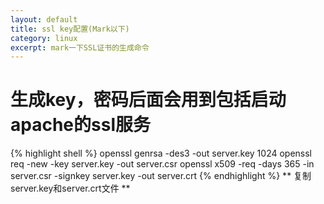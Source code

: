 ```yaml
---
layout: default
title: ssl key配置(Mark以下)
category: linux
excerpt: mark一下SSL证书的生成命令
---
```


# 生成key，密码后面会用到包括启动apache的ssl服务

{% highlight shell %}
openssl genrsa -des3 -out server.key 1024 
openssl req -new -key server.key -out server.csr
openssl x509 -req -days 365 -in server.csr -signkey server.key -out server.crt
{% endhighlight %}
** 复制server.key和server.crt文件 **
